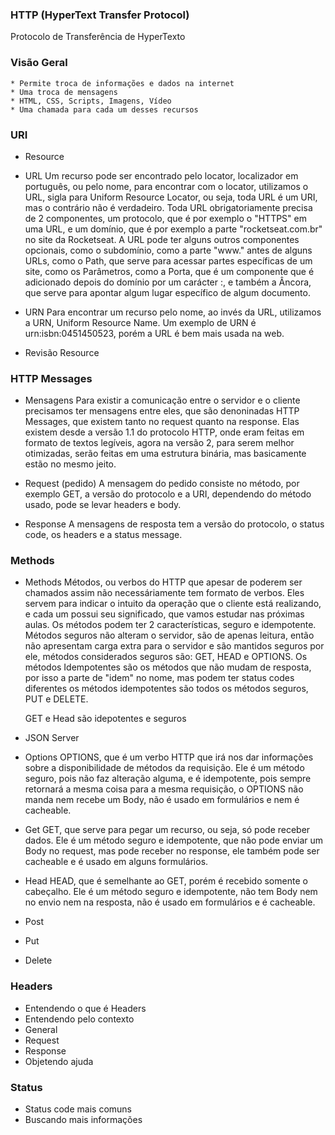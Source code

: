 ### HTTP (HyperText Transfer Protocol)

Protocolo de Transferência de HyperTexto

### Visão Geral

    * Permite troca de informações e dados na internet
    * Uma troca de mensagens
    * HTML, CSS, Scripts, Imagens, Vídeo
    * Uma chamada para cada um desses recursos

### URI

- Resource

- URL
  Um recurso pode ser encontrado pelo locator, localizador em português, ou pelo nome, para encontrar com o locator, utilizamos o URL, sigla para Uniform Resource Locator, ou seja, toda URL é um URI, mas o contrário não é verdadeiro. Toda URL obrigatoriamente precisa de 2 componentes, um protocolo, que é por exemplo o "HTTPS" em uma URL, e um domínio, que é por exemplo a parte "rocketseat.com.br" no site da Rocketseat. A URL pode ter alguns outros componentes opcionais, como o subdomínio, como a parte "www." antes de alguns URLs, como o Path, que serve para acessar partes específicas de um site, como os Parâmetros, como a Porta, que é um componente que é adicionado depois do domínio por um carácter :, e também a Âncora, que serve para apontar algum lugar específico de algum documento.

- URN
  Para encontrar um recurso pelo nome, ao invés da URL, utilizamos a URN, Uniform Resource Name. Um exemplo de URN é urn:isbn:0451450523, porém a URL é bem mais usada na web.

- Revisão Resource

### HTTP Messages

- Mensagens
  Para existir a comunicação entre o servidor e o cliente precisamos ter mensagens entre eles, que são denoninadas HTTP Messages, que existem tanto no request quanto na response. Elas existem desde a versão 1.1 do protocolo HTTP, onde eram feitas em formato de textos legíveis, agora na versão 2, para serem melhor otimizadas, serão feitas em uma estrutura binária, mas basicamente estão no mesmo jeito.

- Request (pedido)
  A mensagem do pedido consiste no método, por exemplo GET, a versão do protocolo e a URI, dependendo do método usado, pode se levar headers e body.

- Response
  A mensagens de resposta tem a versão do protocolo, o status code, os headers e a status message.

### Methods

- Methods
  Métodos, ou verbos do HTTP que apesar de poderem ser chamados assim não necessáriamente tem formato de verbos. Eles servem para indicar o intuito da operação que o cliente está realizando, e cada um possui seu significado, que vamos estudar nas próximas aulas. Os métodos podem ter 2 características, seguro e idempotente. Métodos seguros não alteram o servidor, são de apenas leitura, então não apresentam carga extra para o servidor e são mantidos seguros por ele, métodos considerados seguros são: GET, HEAD e OPTIONS. Os métodos Idempotentes são os métodos que não mudam de resposta, por isso a parte de "idem" no nome, mas podem ter status codes diferentes os métodos idempotentes são todos os métodos seguros, PUT e DELETE.

  GET e Head são idepotentes e seguros

- JSON Server

- Options
  OPTIONS, que é um verbo HTTP que irá nos dar informações sobre a disponibilidade de métodos da requisição. Ele é um método seguro, pois não faz alteração alguma, e é idempotente, pois sempre retornará a mesma coisa para a mesma requisição, o OPTIONS não manda nem recebe um Body, não é usado em formulários e nem é cacheable.

- Get
  GET, que serve para pegar um recurso, ou seja, só pode receber dados. Ele é um método seguro e idempotente, que não pode enviar um Body no request, mas pode receber no response, ele também pode ser cacheable e é usado em alguns formulários.

- Head
  HEAD, que é semelhante ao GET, porém é recebido somente o cabeçalho. Ele é um método seguro e idempotente, não tem Body nem no envio nem na resposta, não é usado em formulários e é cacheable.

- Post

- Put

- Delete

### Headers

- Entendendo o que é Headers
- Entendendo pelo contexto
- General
- Request
- Response
- Objetendo ajuda

### Status

- Status code mais comuns
- Buscando mais informações
